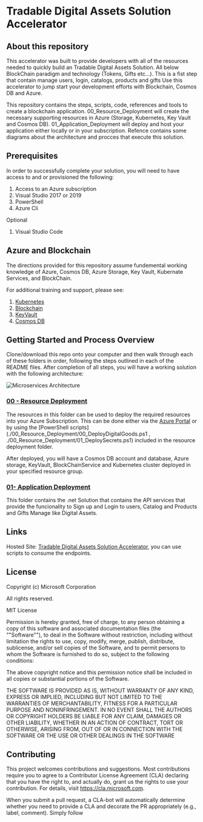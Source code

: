 # Tradable Digital Assets Solution Accelerator


## About this repository
This accelerator was built to provide developers with all of the resources needed to quickly build an  Tradable Digital Assets Solution. All below BlockChain paradigm and technology (Tokens, Gifts etc...). This is a fist step that contain manage users, login, catalogs, products and gifts Use this accelerator to jump start your development efforts with Blockchain, Cosmos DB and Azure.

This repository contains the steps, scripts, code, references and tools to create a  blockchain application. 00_Resource_Deployment will create the necessary supporting resources in Azure (Storage, Kubernetes, Key Vault and Cosmos DB). 01_Application_Deployment will deploy and host your application either locally or in your subscription. Refence contains some diagrams about the architecture and procces that execute this solution.

## Prerequisites
In order to successfully complete your solution, you will need to have access to and or provisioned the following:
1. Access to an Azure subscription
2. Visual Studio 2017 or 2019
3. PowerShell
4. Azure Cli

Optional
1. Visual Studio Code

## Azure and Blockchain
The directions provided for this repository assume fundemental working knowledge of Azure, Cosmos DB, Azure Storage, Key Vault, Kubernate Services, and BlockChain. 

For additional training and support, please see:
 1. [Kubernetes](https://kubernetes.io/)
 2. [Blockchain](https://azure.microsoft.com/en-us/solutions/blockchain/)
 3. [KeyVault](https://docs.microsoft.com/en-us/azure/key-vault/basic-concepts)
 4. [Cosmos DB](https://docs.microsoft.com/en-us/azure/cosmos-db/introduction)

## Getting Started and Process Overview
Clone/download this repo onto your computer and then walk through each of these folders in order, following the steps outlined in each of the README files.  After completion of all steps, you will have a working solution with the following architecture:

![Microservices Architecture](./References/architecture.JPG)


### [00 - Resource Deployment](./00_Resource_Deployment)
The resources in this folder can be used to deploy the required resources into your Azure Subscription. This can be done either via the [Azure Portal](https://portal.azure.com) or by using the [PowerShell scripts](./00_Resource_Deployment/00_DeployDigitalGoods.ps1 , ./00_Resource_Deployment/01_DeploySecrets.ps1) included in the resource deployment folder.

After deployed, you will have a Cosmos DB account and database, Azure storage, KeyVault, BlockChainService and Kubernetes cluster deployed in your specified resource group.

### [01- Application Deployment](./01_Application_Deployment)
This folder contains the .net Solution that contains the API services that provide the funcionality to Sign up and Login to users, Catalog and Products and Gifts Manage like Digital Assets.

## Links
Hosted Site: [Tradable Digital Assets Solution Accelerator](http://healthcare-apphosting.southcentralus.cloudapp.azure.com/login), you can use scripts to consume the endpoints.

## License
Copyright (c) Microsoft Corporation

All rights reserved.

MIT License

Permission is hereby granted, free of charge, to any person obtaining a copy of this software and associated documentation files (the ""Software""), to deal in the Software without restriction, including without limitation the rights to use, copy, modify, merge, publish, distribute, sublicense, and/or sell copies of the Software, and to permit persons to whom the Software is furnished to do so, subject to the following conditions:

The above copyright notice and this permission notice shall be included in all copies or substantial portions of the Software.

THE SOFTWARE IS PROVIDED AS IS, WITHOUT WARRANTY OF ANY KIND, EXPRESS OR IMPLIED, INCLUDING BUT NOT LIMITED TO THE WARRANTIES OF MERCHANTABILITY, FITNESS FOR A PARTICULAR PURPOSE AND NONINFRINGEMENT. IN NO EVENT SHALL THE AUTHORS OR COPYRIGHT HOLDERS BE LIABLE FOR ANY CLAIM, DAMAGES OR OTHER LIABILITY, WHETHER IN AN ACTION OF CONTRACT, TORT OR OTHERWISE, ARISING FROM, OUT OF OR IN CONNECTION WITH THE SOFTWARE OR THE USE OR OTHER DEALINGS IN THE SOFTWARE

## Contributing

This project welcomes contributions and suggestions.  Most contributions require you to agree to a
Contributor License Agreement (CLA) declaring that you have the right to, and actually do, grant us
the rights to use your contribution. For details, visit https://cla.microsoft.com.

When you submit a pull request, a CLA-bot will automatically determine whether you need to provide
a CLA and decorate the PR appropriately (e.g., label, comment). Simply follow 